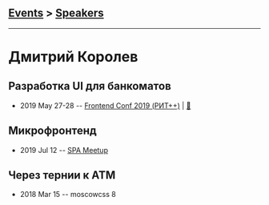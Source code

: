 ## [Events](../README.md) > [Speakers](../speakers.md)
---

# Дмитрий Королев

## Разработка UI для банкоматов
- 2019 May 27-28 -- [Frontend Conf 2019 (РИТ++)](https://www.youtube.com/watch?v=F9klrfzXHXY)  | [:notebook:](https://dmitry-korolev.github.io/talks/atm-frontconf-2019/#/)  
## Микрофронтенд
- 2019 Jul 12 -- [SPA Meetup](https://www.youtube.com/watch?v=hdc67fVJoAM)    
## Через тернии к АТМ
- 2018 Mar 15 -- moscowcss 8    
